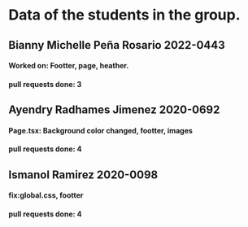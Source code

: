 # Data of the students in the group.

## Bianny Michelle Peña Rosario 2022-0443
<h4>Worked on: Footter, page, heather.</h4>
<h4>pull requests done: 3</h4>

## Ayendry Radhames Jimenez 2020-0692
<h4>Page.tsx: Background color changed, footter, images</h4>
<h4>pull requests done: 4 </h4>

## Ismanol Ramirez 2020-0098
<h4>fix:global.css, footter</h4>
<h4>pull requests done: 4 </h4>
